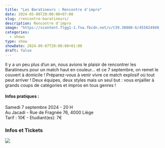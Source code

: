 ```yaml
---
title: "Les Baratineurs : Rencontre d'impro"
date: 2024-05-06T20:00:00+07:00
slug: /rencontre-baratineurs/
description: Rencontre d'impro
image: "https://scontent.flgg1-1.fna.fbcdn.net/v/t39.30808-6/455024949_465178486342730_1264093708440453541_n.jpg?_nc_cat=106&ccb=1-7&_nc_sid=75d36f&_nc_ohc=TZ4FVjJ0XEcQ7kNvgHp2HnV&_nc_ht=scontent.flgg1-1.fna&oh=00_AYBG28JxLx_o7qiESJLbyxRP7fDGuiRAc-tEeKJ6wOJD4A&oe=66C3D9A4"
categories:
  - shows
type: show  
showDate: 2024-09-07T20:00:00+01:00
draft: false
---
```


Il y a un peu plus d’un an, nous avions le plaisir de rencontrer les Baratineurs pour un match haut en couleur… et ce 7 septembre, on remet le couvert à domicile !
Préparez-vous à venir vivre ce match explosif où tout peut arriver ! Deux équipes, deux styles mais un seul but : vous enjailler à grands coups de catégories et impros en tous genres !

#### Infos pratiques :
Samedi 7 septembre 2024 - 20 H\
Au Jacadi - Rue de Fragnée 76, 4000 Liège\
Tarif : 10€ - Etudiant(es): 7€

### Infos et Tickets

[![][1]][2]

[1]:  https://www.billetweb.fr/images/front/billetweb_black.svg
[2]:  https://www.billetweb.fr/rencontre-dimpro-poulpes-fiction-vs-baratineurs "Tickets"

